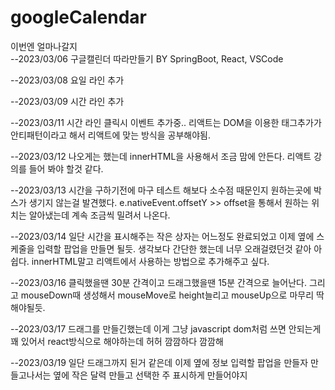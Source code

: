 # googleCalendar

이번엔 얼마나갈지  
--2023/03/06
구글캘린더 따라만들기 BY SpringBoot, React, VSCode
  
--2023/03/08
요일 라인 추가

--2023/03/09
시간 라인 추가

--2023/03/11
시간 라인 클릭시 이벤트 추가중..
리액트는 DOM을 이용한 태그추가가 안티패턴이라고 해서
리액트에 맞는 방식을 공부해야됨.

--2023/03/12
나오게는 했는데 innerHTML을 사용해서 
조금 맘에 안든다. 
리액트 강의를 들어 봐야 할것 같다.

--2023/03/13
시간을 구하기전에 마구 테스트 해보다
소수점 때문인지 원하는곳에 박스가 생기지 않는걸 발견했다.
e.nativeEvent.offsetY >> offset을 통해서 원하는 위치는 알아냈는데
계속 조금씩 밀려서 나온다. 

--2023/03/14
일단 시간을 표시해주는 작은 상자는 어느정도 완료되었고
이제 옆에 스케줄을 입력할 팝업을 만들면 될듯.
생각보다 간단한 했는데 너무 오래걸렸던것 같아 아쉽다.
innerHTML말고 리액트에서 사용하는 방법으로 추가해주고 싶다.

--2023/03/16
클릭했을땐 30분 간격이고
드래그했을땐 15분 간격으로 늘어난다.
그리고 mouseDown때 생성해서
mouseMove로 height늘리고
mouseUp으로 마무리 딱해야될듯.

--2023/03/17
드래그를 만들긴했는데
이게 그냥 javascript dom처럼 쓰면
안되는게 꽤 있어서 react방식으로 해야하는데 
허허 깜깜하다 깜깜해

--2023/03/19
일단 드래그까지 된거 같은데
이제 옆에 정보 입력할 팝업을 만들자
만들고나서는 옆에 작은 달력 만들고
선택한 주 표시하게 만들어야지
